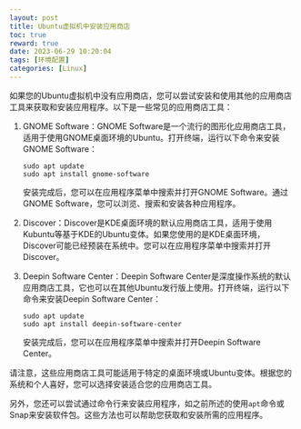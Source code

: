 ```yaml
---
layout: post
title: Ubuntu虚拟机中安装应用商店
toc: true
reward: true
date: 2023-06-29 10:20:04
tags: [环境配置]
categories: [Linux]
---
```

如果您的Ubuntu虚拟机中没有应用商店，您可以尝试安装和使用其他的应用商店工具来获取和安装应用程序。以下是一些常见的应用商店工具：

1. GNOME Software：GNOME Software是一个流行的图形化应用商店工具，适用于使用GNOME桌面环境的Ubuntu。打开终端，运行以下命令来安装GNOME Software：

   ```
   sudo apt update
   sudo apt install gnome-software
   ```

   安装完成后，您可以在应用程序菜单中搜索并打开GNOME Software。通过GNOME Software，您可以浏览、搜索和安装各种应用程序。
<!-- more -->
2. Discover：Discover是KDE桌面环境的默认应用商店工具，适用于使用Kubuntu等基于KDE的Ubuntu变体。如果您使用的是KDE桌面环境，Discover可能已经预装在系统中。您可以在应用程序菜单中搜索并打开Discover。

3. Deepin Software Center：Deepin Software Center是深度操作系统的默认应用商店工具，它也可以在其他Ubuntu发行版上使用。打开终端，运行以下命令来安装Deepin Software Center：

   ```
   sudo apt update
   sudo apt install deepin-software-center
   ```

   安装完成后，您可以在应用程序菜单中搜索并打开Deepin Software Center。

请注意，这些应用商店工具可能适用于特定的桌面环境或Ubuntu变体。根据您的系统和个人喜好，您可以选择安装适合您的应用商店工具。

另外，您还可以尝试通过命令行来安装应用程序，如之前所述的使用`apt`命令或Snap来安装软件包。这些方法也可以帮助您获取和安装所需的应用程序。